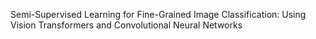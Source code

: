 Semi-Supervised Learning for Fine-Grained Image Classification:
Using Vision Transformers and Convolutional Neural Networks
